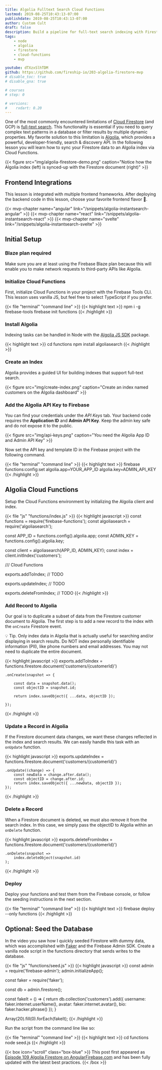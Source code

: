 ```yaml
---
title: Algolia Fulltext Search Cloud Functions
lastmod: 2019-08-25T10:43:13-07:00
publishdate: 2019-08-25T10:43:13-07:00
author: Custom Cult
draft: false
description: Build a pipeline for full-text search indexing with Firestore Cloud Functions
tags: 
    - node
    - algolia
    - firestore
    - cloud-functions
    - mvp

youtube: dTXzxSlhTDM
github: https://github.com/fireship-io/203-algolia-firestore-mvp
# disable_toc: true
# disable_qna: true

# courses
# step: 0

# versions:
#    rxdart: 0.20
---
```


One of the most commonly encountered limitations of [Cloud Firestore](https://firebase.google.com/docs/firestore) (and GCP) is [full-text search](https://en.wikipedia.org/wiki/Full-text_search). This functionality is essential if you need to query complex text patterns in a database or filter results by multiple dynamic properties. My favorite solution to this limitation is [Algolia](https://www.algolia.com/), which provides a powerful, developer-friendly, search & discovery API. In the following lesson you will learn how to sync your Firestore data to an Algolia index via Cloud Functions. 


{{< figure src="img/algolia-firestore-demo.png" caption="Notice how the Algolia index (left) is synced-up with the Firestore document (right)" >}}

## Frontend Integrations

This lesson is integrated with multiple frontend frameworks. After deploying the backend code in this lesson, choose your favorite frontend flavor 🍧. 

<nav>
    {{< mvp-chapter name="angular" link="/snippets/algolia-instantsearch-angular" >}}
    {{< mvp-chapter name="react" link="/snippets/algolia-instantsearch-react" >}}
    <!-- {{< mvp-chapter name="vue" link="/snippets/algolia-instantsearch-vue" >}} -->
    {{< mvp-chapter name="svelte" link="/snippets/algolia-instantsearch-svelte" >}}
    <!-- {{< mvp-chapter name="flutter" link="/snippets/algolia-instantsearch-flutter" >}} -->
</nav>

## Initial Setup

### Blaze plan required

Make sure you are at least using the Firebase Blaze plan because this will enable you to make network requests to third-party APIs like Algolia.

### Initialize Cloud Functions

First, initialize Cloud Functions in your project with the Firebase Tools CLI. This lesson uses vanilla JS, but feel free to select TypeScript if you prefer. 

{{< file "terminal" "command line" >}}
{{< highlight text >}}
npm i -g firebase-tools
firebase init functions
{{< /highlight >}}

### Install Algolia

Indexing tasks can be handled in Node with the [Algolia JS SDK](https://www.algolia.com/doc/api-client/getting-started/install/javascript/?language=javascript) package. 

{{< highlight text >}}
cd functions
npm install algoliasearch
{{< /highlight >}}

### Create an Index

Algolia provides a guided UI for building indexes that support full-text search. 

{{< figure src="img/create-index.png" caption="Create an index named customers on the Algolia dashboard" >}}

### Add the Algolia API Key to Firebase

You can find your credentials under the *API Keys* tab. Your backend code requires the **Application ID** and **Admin API Key**. Keep the admin key safe and do not expose it to the public. 

{{< figure src="img/api-keys.png" caption="You need the Algolia App ID and Admin API Key" >}}

Now set the API key and template ID in the Firebase project with the following command. 

{{< file "terminal" "command line" >}}
{{< highlight text >}}
firebase functions:config:set algolia.app=YOUR_APP_ID algolia.key=ADMIN_API_KEY
{{< /highlight >}}

## Algolia Cloud Functions

Setup the Cloud Functions environment by initializing the Algolia client and index. 

{{< file "js" "functions/index.js" >}}
{{< highlight javascript >}}
const functions = require('firebase-functions');
const algoliasearch = require('algoliasearch');

const APP_ID = functions.config().algolia.app;
const ADMIN_KEY = functions.config().algolia.key;

const client = algoliasearch(APP_ID, ADMIN_KEY);
const index = client.initIndex('customers');

/// Cloud Functions

exports.addToIndex; // TODO

exports.updateIndex; // TODO

exports.deleteFromIndex; // TODO
{{< /highlight >}}

### Add Record to Algolia

Our goal is to duplicate a subset of data from the Firestore customer document to Algolia. The first step is to add a new record to the index with the `onCreate` Firestore event. 

💡 Tip. Only index data in Algolia that is actually useful for searching and/or displaying in search results. Do NOT index personally identifiable information (PII), like phone numbers and email addresses. You may not need to duplicate the entire document. 

{{< highlight javascript >}}
exports.addToIndex = functions.firestore.document('customers/{customerId}')

    .onCreate(snapshot => {

        const data = snapshot.data();
        const objectID = snapshot.id;

        return index.saveObject({ ...data, objectID });

    });
{{< /highlight >}}

### Update a Record in Algolia

If the Firestore document data changes, we want these changes reflected in the index and search results. We can easily handle this task with an `onUpdate` function. 

{{< highlight javascript >}}
exports.updateIndex = functions.firestore.document('customers/{customerId}')

    .onUpdate((change) => {
        const newData = change.after.data();
        const objectID = change.after.id;
        return index.saveObject({ ...newData, objectID });
    });
{{< /highlight >}}

### Delete a Record

When a Firestore document is deleted, we must also remove it from the search index. In this case, we simply pass the objectID to Algolia within an `onDelete` function.  

{{< highlight javascript >}}
exports.deleteFromIndex = functions.firestore.document('customers/{customerId}')

    .onDelete(snapshot => 
        index.deleteObject(snapshot.id)
    );
{{< /highlight >}}

### Deploy

Deploy your functions and test them from the Firebase console, or follow the seeding instructions in the next section. 

{{< file "terminal" "command line" >}}
{{< highlight text >}}
firebase deploy --only functions
{{< /highlight >}}

## Optional: Seed the Database

In the video you saw how I quickly seeded Firestore with dummy data, which was accomplished with [Faker](https://github.com/marak/Faker.js/) and the Firebase Admin SDK. Create a vanilla node script in the functions directory that sends writes to the database. 

{{< file "js" "functions/seed.js" >}}
{{< highlight javascript >}}
const admin = require('firebase-admin');
admin.initializeApp();

const faker = require('faker');

const db = admin.firestore();

const fakeIt = () => {
    return db.collection('customers').add({
        username: faker.internet.userName(),
        avatar: faker.internet.avatar(),
        bio: faker.hacker.phrase()
    });
}

Array(20).fill(0).forEach(fakeIt);
{{< /highlight >}}

Run the script from the command line like so:

{{< file "terminal" "command line" >}}
{{< highlight text >}}
cd functions
node seed.js
{{< /highlight >}}

{{< box icon="scroll" class="box-blue" >}}
This post first appeared as [Episode 109 Algolia Firestore on AngularFirebase.com](https://angularfirebase.com/lessons/algolia-firestore-quickstart-with-firebase-cloud-functions/) and has been fully updated with the latest best practices. 
{{< /box >}}
